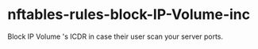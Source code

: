 # nftables-rules-block-IP-Volume-inc
Block IP Volume 's ICDR in case their user scan your server ports.
